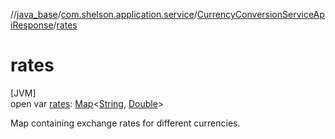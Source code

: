 //[java_base](../../../index.md)/[com.shelson.application.service](../index.md)/[CurrencyConversionServiceApiResponse](index.md)/[rates](rates.md)

# rates

[JVM]\
open var [rates](rates.md): [Map](https://docs.oracle.com/javase/8/docs/api/java/util/Map.html)&lt;[String](https://docs.oracle.com/javase/8/docs/api/java/lang/String.html), [Double](https://docs.oracle.com/javase/8/docs/api/java/lang/Double.html)&gt;

Map containing exchange rates for different currencies.

